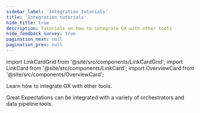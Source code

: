 ```yaml
---
sidebar_label: 'Integration tutorials'
title: 'Integration tutorials'
hide_title: true
description: Tutorials on how to integrate GX with other tools
hide_feedback_survey: true
pagination_next: null
pagination_prev: null
---
```


import LinkCardGrid from '@site/src/components/LinkCardGrid';
import LinkCard from '@site/src/components/LinkCard';
import OverviewCard from '@site/src/components/OverviewCard';

<OverviewCard title={frontMatter.title}>
  Learn how to integrate GX with other tools.
</OverviewCard>

Great Expectations can be integrated with a variety of orchestrators and data pipeline tools.

<LinkCardGrid>

  <LinkCard topIcon label="Integrate GX with Airflow" description="Learn how to integrate GX with Airflow and add data validation to a pipeline." to="/docs/reference/learn/integrations/airflow_pipeline_tutorial" icon="/img/airflow_icon.svg"/>

  <LinkCard topIcon label="Use GX with dbt" description="Learn how to use GX with dbt." to="/docs/reference/learn/integrations/dbt_tutorial" icon="/img/dbt_icon.svg"/>

</LinkCardGrid>